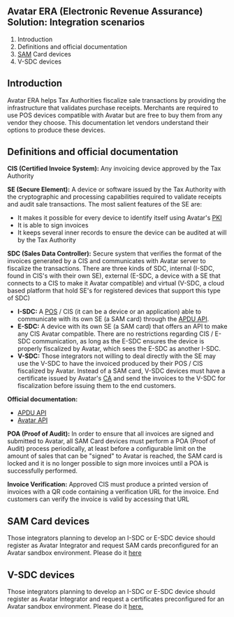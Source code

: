 ## Avatar ERA (Electronic Revenue Assurance) Solution: Integration scenarios
1. Introduction
1. Definitions and official documentation
1. [SAM](https://en.wikipedia.org/wiki/Secure_access_module) Card devices
1. V-SDC devices

## Introduction
Avatar ERA helps Tax Authorities fiscalize sale transactions by providing the infrastructure that validates purchase receipts. Merchants are required to use POS devices compatible with Avatar but are free to buy them from any vendor they choose. This documentation let vendors understand their options to produce these devices.
## Definitions and official documentation
**CIS (Certified Invoice System):** Any invoicing device approved by the Tax Authority

**SE (Secure Element):** A device or software issued by the Tax Authority with the cryptographic and processing capabilities required to validate receipts and audit sale transactions. The most salient features of the SE are:
* It makes it possible for every device to identify itself using Avatar's [PKI](https://en.wikipedia.org/wiki/Public_key_infrastructure)
* It is able to sign invoices 
* It keeps several inner records to ensure the device can be audited at will by the Tax Authority

**SDC (Sales Data Controller):** Secure system that verifies the format of the invoices generated by a CIS and communicates with Avatar server to fiscalize the transactions. There are three kinds of SDC, internal (I-SDC, found in CIS's with their own SE), external (E-SDC, a device with a SE that connects to a CIS to make it Avatar compatible) and virtual (V-SDC, a cloud based platform that hold SE's for registered devices that support this type of SDC)
* **I-SDC:** A [POS](https://en.wikipedia.org/wiki/Point_of_sale) / CIS (it can be a device or an application) able to communicate with its own SE (a SAM card) through the [APDU API](https://github.com/avatarTechnologies/integrators/blob/master/Avatar_APDU_v1_5.pdf).
* **E-SDC:** A device with its own SE (a SAM card) that offers an API to make any CIS Avatar compatible. There are no restrictions regarding CIS / E-SDC communication, as long as the E-SDC ensures the device is properly fiscalized by Avatar, which sees the E-SDC as another I-SDC.
* **V-SDC:** Those integrators not willing to deal directly with the SE may use the V-SDC to have the invoiced produced by their POS / CIS fiscalized by Avatar. Instead of a SAM card, V-SDC devices must have a certificate issued by Avatar's [CA](https://en.wikipedia.org/wiki/Certificate_authority) and send the invoices to the V-SDC for fiscalization before issuing them to the end customers.

**Official documentation:** 
* [APDU API](https://github.com/avatarTechnologies/integrators/blob/master/Avatar_APDU_v1_5.pdf)
* [Avatar API](https://github.com/avatarTechnologies/integrators/blob/master/AVATARAPIDOCUMENTATION.pdf)

**POA (Proof of Audit):** In order to ensure that all invoices are signed and submitted to Avatar, all SAM Card devices must perform a POA (Proof of Audit) process periodically, at least before a configurable limit on the amount of sales that can be "signed" to Avatar is reached, the SAM card is locked and it is no longer possible to sign more invoices until a POA is successfully performed. 

**Invoice Verification:** Approved CIS must produce a printed version of invoices with a QR code containing a verification URL for the invoice. End customers can verify the invoice is valid by accessing that URL

## SAM Card devices
Those integrators planning to develop an I-SDC or E-SDC device should register as Avatar Integrator and request SAM cards preconfigured for an Avatar sandbox environment. Please do it [here](https://integrators.avatar-technologies.com)


## V-SDC devices
Those integrators planning to develop an I-SDC or E-SDC device should register as Avatar Integrator and request a certificates preconfigured for an Avatar sandbox environment. Please do it [here.](https://integrators.avatar-technologies.com)
